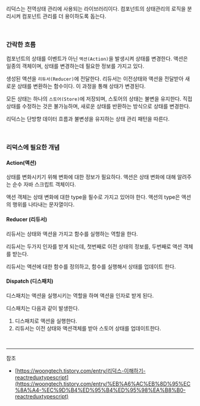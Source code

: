 리덕스는 전역상태 관리에 사용되는 라이브러리이다. 컴포넌트의 상태관리의 로직을 분리시켜 컴포넌트 관리를 더 용이하도록 돕는다.

<br>

### 간락한 흐름

컴포넌트의 상태를 이벤트가 아닌 `액션(Action)`을 발생시켜 상태를 변경한다. 액션은 일종의 객체이며, 상태를 변경하는데 필요한 정보를 가지고 있다. 

생성된 액션을 `리듀서(Reducer)`에 전달한다. 리듀서는 이전상태와 액션을 전달받아 새로운 상태를 변환하는 함수이다. 이 과정을 통해 상태가 변경된다.

모든 상태는 하나의 `스토어(Store)`에 저장되며, 스토어의 상태는 불변을 유지한다. 직접 상태를 수정하는 것은 불가능하며, 새로운 상태를 반환하는 방식으로 상태를 변경한다.

리덕스는 단방향 데이터 흐름과 불변셩을 유지하는 상태 관리 패턴을 따른다.

<br>

### 리덕스에 필요한 개념

#### Action(액션)

상태를 변화시키기 위해 변화에 대한 정보가 필요하다. 액션은 상태 변화에 대해 알려주는 순수 자바 스크립트 객체이다.

액션 객체는 상태 변화에 대한 type을 필수로 가지고 있어야 한다. 액션의 type은 액션의 행위를 나타내는 문자열이다.


#### Reducer (리듀서)

리듀서는 상태와 액션을 가지고 함수를 실행하는 역할을 한다.

리듀서는 두가지 인자를 받게 되는데, 첫번째로 이전 상태의 정보를, 두번째로 액션 객체를 받는다.

리듀서는 액션에 대한 함수를 정의하고, 함수를 실행해서 상태를 업데이트 한다.


#### Dispatch (디스패치)

디스패치는 액션을 실행시키는 역할을 하며 액션을 인자로 받게 된다.

디스패치는 다음과 같이 발생한다.

1. 디스패치로 액션을 실행한다.
2. 리듀서는 이전 상태와 액션객체를 받아 스토어 상태를 업데이트한다.

<br>

---

참조
- [https://woongtech.tistory.com/entry/리덕스-이해하기-reactreduxtypescript](https://woongtech.tistory.com/entry/%EB%A6%AC%EB%8D%95%EC%8A%A4-%EC%9D%B4%ED%95%B4%ED%95%98%EA%B8%B0-reactreduxtypescript)
